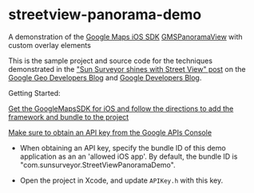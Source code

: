 streetview-panorama-demo
========================

A demonstration of the [Google Maps iOS SDK](https://developers.google.com/maps/documentation/ios/) [GMSPanoramaView](https://developers.google.com/maps/documentation/ios/reference/interface_g_m_s_panorama_view) with custom overlay elements

This is the sample project and source code for the techniques demonstrated in the ["Sun Surveyor shines with Street View" post](http://googlegeodevelopers.blogspot.com/2013/09/sun-surveyor-shines-with-street-view.html) on the [Google Geo Developers Blog](http://googlegeodevelopers.blogspot.com/2013/09/sun-surveyor-shines-with-street-view.html) and [Google Developers Blog](http://googledevelopers.blogspot.com/2013/09/sun-surveyor-shines-with-street-view.html).

Getting Started:

[Get the GoogleMapsSDK for iOS and follow the directions to add the framework and bundle to the project](https://developers.google.com/maps/documentation/ios/start)
	
[Make sure to obtain an API key from the Google APIs Console](https://code.google.com/apis/console/)

* When obtaining an API key, specify the bundle ID of this demo application as an an 'allowed iOS app'. By default, the bundle ID is "com.sunsurveyor.StreetViewPanoramaDemo".

* Open the project in Xcode, and update `APIKey.h` with this key.